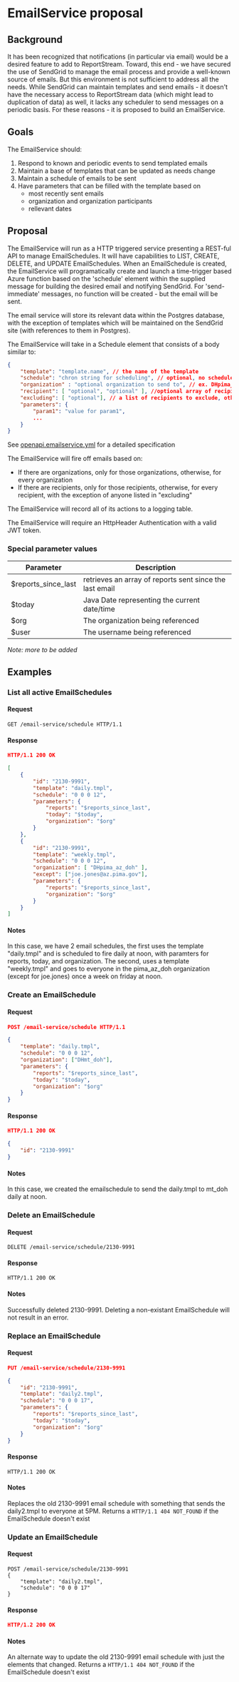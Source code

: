 # EmailService proposal

## Background
It has been recognized that notifications (in particular via email) would be a desired feature to add to ReportStream.  Toward, this end - we have secured the use of SendGrid to manage the email process and provide a well-known source of emails.  But this environment is not sufficient to address all the needs.  While SendGrid can maintain templates and send emails - it doesn't have the necessary access to ReportStream data (which might lead to duplication of data) as well, it lacks any scheduler to send messages on a periodic basis.  For these reasons - it is proposed to build an EmailService.

## Goals

The EmailService should:

1. Respond to known and periodic events to send templated emails
1. Maintain a base of templates that can be updated as needs change
1. Maintain a schedule of emails to be sent
1. Have parameters that can be filled with the template based on
    - most recently sent emails
    - organization and organization participants
    - rellevant dates

## Proposal

The EmailService will run as a HTTP triggered service presenting a REST-ful API to manage EmailSchedules.  It will have capabilities to LIST, CREATE, DELETE, and UPDATE EmailSchedules.  When an EmailSchedule is created, the EmailService will programatically create and launch a time-trigger based Azure function based on the 'schedule' element within the supplied message for building the desired email and notifying SendGrid.  For 'send-immediate' messages, no function will be created - but the email will be sent.

The email service will store its relevant data within the Postgres database, with the exception of templates which will be maintained on the SendGrid site (with references to them in Postgres).

The EmailService will take in a Schedule element that consists of a body similar to:
``` json
{
    "template": "template.name", // the name of the template
    "schedule": "chron string for scheduling", // optional, no schedule means send immediate
    "organization" : "optional organization to send to", // ex. DHpima_az_doh, DHmt_doh, etc.
    "recipient": [ "optional", "optional" ], //optional array of recipients emails
    "excluding": [ "optional"], // a list of recipients to exclude, otherwise everybody within the organization receives
    "parameters": {
        "param1": "value for param1",
        ...
    }
}
```

See [openapi.emailservice.yml](./openapi.emailservice.yml) for a detailed specification

The EmailService will fire off emails based on:
- If there are organizations, only for those organizations, otherwise, for every organization
- If there are recipients, only for those recipients, otherwise, for every recipient, with the exception of anyone listed in "excluding"

The EmailService will record all of its actions to a logging table.

The EmailService will require an HttpHeader Authentication with a valid JWT token.

### Special parameter values

| Parameter | Description |
| --------  | ------------|
|$reports_since_last| retrieves an array of reports sent since the last email |
|$today | Java Date representing the current date/time |
|$org | The organization being referenced |
|$user | The username being referenced |

*Note: more to be added*

## Examples

### List all active EmailSchedules
#### Request
```http
GET /email-service/schedule HTTP/1.1
```
#### Response
```json
HTTP/1.1 200 OK

[
    {
        "id": "2130-9991",
        "template": "daily.tmpl",
        "schedule": "0 0 0 12", 
        "parameters": {
            "reports": "$reports_since_last",
            "today": "$today",
            "organization": "$org"
        }
    },
    {
        "id": "2130-9991",
        "template": "weekly.tmpl",
        "schedule": "0 0 0 12", 
        "organization": [ "DHpima_az_doh" ],
        "except": ["joe.jones@az.pima.gov"],
        "parameters": {
            "reports": "$reports_since_last",
            "organization": "$org"
        }
    }
]
```
#### Notes
In this case, we have 2 email schedules, the first uses the template "daily.tmpl" and is scheduled to fire daily at noon, with paramters for reports, today, and organization.  The second, uses a template "weekly.tmpl" and goes to everyone in the pima_az_doh organization (except for joe.jones) once a week on friday at noon.

### Create an EmailSchedule
#### Request
```json
POST /email-service/schedule HTTP/1.1

{
    "template": "daily.tmpl",
    "schedule": "0 0 0 12", 
    "organization": ["DHmt_doh"],
    "parameters": {
        "reports": "$reports_since_last",
        "today": "$today",
        "organization": "$org"
    }
}
```
#### Response
```json
HTTP/1.1 200 OK

{
    "id": "2130-9991"
}
```
#### Notes
In this case, we created the emailschedule to send the daily.tmpl to mt_doh daily at noon.

### Delete an EmailSchedule
#### Request
```http
DELETE /email-service/schedule/2130-9991
```
#### Response
```http
HTTP/1.1 200 OK
```
#### Notes
Successfully deleted 2130-9991.  Deleting a non-existant EmailSchedule will not result in an error.

### Replace an EmailSchedule
#### Request
```json
PUT /email-service/schedule/2130-9991

{
    "id": "2130-9991",
    "template": "daily2.tmpl",
    "schedule": "0 0 0 17", 
    "parameters": {
        "reports": "$reports_since_last",
        "today": "$today",
        "organization": "$org"
    }
}
```
#### Response
```http
HTTP/1.1 200 OK
```
#### Notes
Replaces the old 2130-9991 email schedule with something that sends the daily2.tmpl to everyone at 5PM.  Returns a ```HTTP/1.1 404 NOT_FOUND``` if the EmailSchedule doesn't exist

### Update an EmailSchedule
#### Request
```http
POST /email-service/schedule/2130-9991
{
    "template": "daily2.tmpl",
    "schedule": "0 0 0 17"
}
```
#### Response
```json
HTTP/1.2 200 OK
```
#### Notes
An alternate way to update the old 2130-9991 email schedule with just the elements that changed.  Returns a ```HTTP/1.1 404 NOT_FOUND``` if the EmailSchedule doesn't exist